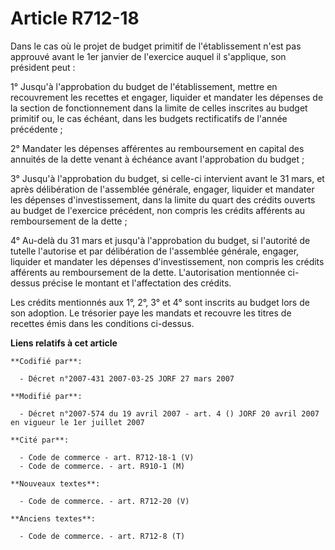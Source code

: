 # Article R712-18

Dans le cas où le projet de budget primitif de l'établissement n'est pas approuvé avant le 1er janvier de l'exercice auquel
il s'applique, son président peut :

1° Jusqu'à l'approbation du budget de l'établissement, mettre en recouvrement les recettes et engager, liquider et mandater
les dépenses de la section de fonctionnement dans la limite de celles inscrites au budget primitif ou, le cas échéant, dans
les budgets rectificatifs de l'année précédente ;

2° Mandater les dépenses afférentes au remboursement en capital des annuités de la dette venant à échéance avant
l'approbation du budget ;

3° Jusqu'à l'approbation du budget, si celle-ci intervient avant le 31 mars, et après délibération de l'assemblée générale,
engager, liquider et mandater les dépenses d'investissement, dans la limite du quart des crédits ouverts au budget de
l'exercice précédent, non compris les crédits afférents au remboursement de la dette ;

4° Au-delà du 31 mars et jusqu'à l'approbation du budget, si l'autorité de tutelle l'autorise et par délibération de
l'assemblée générale, engager, liquider et mandater les dépenses d'investissement, non compris les crédits afférents au
remboursement de la dette. L'autorisation mentionnée ci-dessus précise le montant et l'affectation des crédits.

Les crédits mentionnés aux 1°, 2°, 3° et 4° sont inscrits au budget lors de son adoption. Le trésorier paye les mandats et
recouvre les titres de recettes émis dans les conditions ci-dessus.

**Liens relatifs à cet article**

	**Codifié par**:

	  - Décret n°2007-431 2007-03-25 JORF 27 mars 2007

	**Modifié par**:

	  - Décret n°2007-574 du 19 avril 2007 - art. 4 () JORF 20 avril 2007 en vigueur le 1er juillet 2007

	**Cité par**:

	  - Code de commerce - art. R712-18-1 (V)
	  - Code de commerce. - art. R910-1 (M)

	**Nouveaux textes**:

	  - Code de commerce. - art. R712-20 (V)

	**Anciens textes**:

	  - Code de commerce. - art. R712-8 (T)
